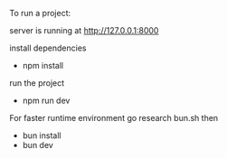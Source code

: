 To run a project:

server is running at http://127.0.0.1:8000

install dependencies
- npm install

run the project
- npm run dev


For faster runtime environment go research bun.sh then
- bun install
- bun dev
